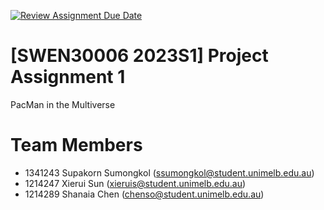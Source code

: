[![Review Assignment Due Date](https://classroom.github.com/assets/deadline-readme-button-8d59dc4de5201274e310e4c54b9627a8934c3b88527886e3b421487c677d23eb.svg)](https://classroom.github.com/a/l7Jqvftw)
# [SWEN30006 2023S1] Project Assignment 1
PacMan in the Multiverse
# Team Members
- 1341243 Supakorn Sumongkol (ssumongkol@student.unimelb.edu.au)
- 1214247 Xierui Sun (xieruis@student.unimelb.edu.au)
- 1214289 Shanaia Chen (chenso@student.unimelb.edu.au)

